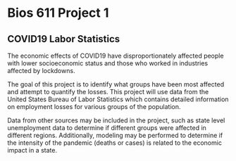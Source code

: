Bios 611 Project 1
==================
COVID19 Labor Statistics
------------------------

The economic effects of COVID19 have disproportionately affected people with lower socioeconomic status and those who worked in industries affected by lockdowns.

The goal of this project is to identify what groups have been most affected and attempt to quantify the losses. This project will use data from the United States Bureau of Labor Statistics which contains detailed information on employment losses for various groups of the population.

Data from other sources may be included in the project, such as state level unemployment data to determine if different groups were affected in different regions. Additionally, modeling may be performed to determine if the intensity of the pandemic (deaths or cases) is related to the economic impact in a state.


































